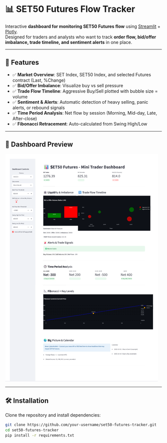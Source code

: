 # 📊 SET50 Futures Flow Tracker

Interactive **dashboard for monitoring SET50 Futures flow** using [Streamlit](https://streamlit.io/) + [Plotly](https://plotly.com/).  
Designed for traders and analysts who want to track **order flow, bid/offer imbalance, trade timeline, and sentiment alerts** in one place.  

---

## 🚀 Features

- ✅ **Market Overview**: SET Index, SET50 Index, and selected Futures contract (Last, %Change)  
- ✅ **Bid/Offer Imbalance**: Visualize buy vs sell pressure  
- ✅ **Trade Flow Timeline**: Aggressive Buy/Sell plotted with bubble size = volume  
- ✅ **Sentiment & Alerts**: Automatic detection of heavy selling, panic alerts, or rebound signals  
- ✅ **Time Period Analysis**: Net flow by session (Morning, Mid-day, Late, After-close)  
- ✅ **Fibonacci Retracement**: Auto-calculated from Swing High/Low  

---

## 📸 Dashboard Preview

![Dashboard Screenshot](SET50.png)  


---

## 🛠️ Installation

Clone the repository and install dependencies:

```bash
git clone https://github.com/your-username/set50-futures-tracker.git
cd set50-futures-tracker
pip install -r requirements.txt
